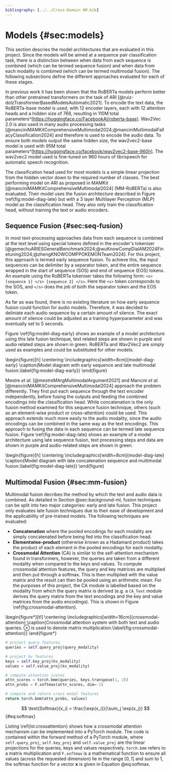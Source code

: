 ```yaml
---
bibliography: [../../Cross-Domain AM.bib]
---
```


# Models {#sec:models}

This section descries the model architectures that are evaluated in this project. Since the models will be aimed at a sequence pair classification task, there is a distinction between when data from each sequence is combined (which can be termed sequence fusion) and when data from each modality is combined (which can be termed multimodal fusion). The following subsections define the different approaches evaluated for each of these stages.

In previous work it has been shown that the RoBERTa models perform better than other pretrained transformers on the task of ARI [@ruiz-dolzTransformerBasedModelsAutomatic2021]. To encode the text data, the RoBERTa-base model is used, with 12 encoder layers, each with 12 attention heads and a hidden size of 768, resulting in 110M total parameters^[https://huggingface.co/FacebookAI/roberta-base]. Wav2Vec 2.0 is also used in many audio processing tasks [@manciniMAMKitComprehensiveMultimodal2024;@manciniMultimodalFallacyClassification2024] and therefore is used to encode the audio data. To ensure both models output the same hidden size, the wav2vec2-base model is used with 95M total parameters^[https://huggingface.co/facebook/wav2vec2-base-960h]. The wav2vec2 model used is fine-tuned on 960 hours of librispeech for automatic speech recognition.

The classification head used for most models is a simple linear projection from the hidden vector down to the required number of classes. The best performing model on ARI as proposed in MAMKit [@manciniMAMKitComprehensiveMultimodal2024] (MM-RoBERTa) is also evaluated. Their model uses the fusion architecture described in Figure \ref{fig:model-diag-late} but with a 3 layer Multilayer Perceptron (MLP) model as the classification head. They also only train the classification head, without training the text or audio encoders.

## Sequence Fusion {#sec:seq-fusion}

In most text-processing approaches data from each sequence is combined at the text level using special tokens defined in the encoder's tokeniser [@gemechuARIESGeneralBenchmark2024;@wuKnowCompDialAM2024Finetuning2024;@zhengKNOWCOMPPOKEMONTeam2024]. For this project, this approach is termed early sequence fusion. To achieve this, the input sequences can be delimiter by a separator token, and the entire sequence wrapped in the start of sequence (SOS) and end of sequence (EOS) tokens. An example using the RoBERTa tokeniser takes the following form: `<s> [sequence 1] </s> [sequence 2] </s>`. Here the `<s>` token corresponds to the SOS, and `</s>` does the job of both the separator token and the EOS token.

As far as was found, there is no existing literature on how early sequence fusion could function for audio models. Therefore, it was decided to deliniate each audio sequence by a certain amount of silence. The exact amount of silence could be adjusted as a training hyperparameter and was eventually set to 5 seconds.

Figure \ref{fig:model-diag-early} shows an example of a model architecture using this late fusion technique, text related steps are shown in purple and audio related steps are shown in green. RoBERTa and Wav2Vec2 are simply used as examples and could be substituted for other models.

\begin{figure}[h]
\centering
\includegraphics[width=8cm]{model-diag-early}
\caption{Model diagram with early sequence and late multimodal fusion.\label{fig:model-diag-early}}
\end{figure}

Mestre *et al.* [@mestreMArgMultimodalArgument2021] and Mancini *et al.* [@manciniMAMKitComprehensiveMultimodal2024] approach the problem differently. They first put each sequence through the text encoder independently, before fusing the outputs and feeding the combined encodings into the classification head. While concatenation is the only fusion method examined for this sequence fusion technique, others (such as an element-wise product or cross-attention) could be used. This approach extends much more easily to the audio modality, since the audio encodings can be combined in the same way as the text encodings. This approach to fusing the data in each sequence can be termed late sequence fusion. Figure \ref{fig:model-diag-late} shows an example of a model architecture using late sequence fusion, text processing steps and data are shown in purple and audio-related steps are shown in green.

\begin{figure}[h]
\centering
\includegraphics[width=8cm]{model-diag-late}
\caption{Model diagram with late concatenation sequence and multimodal fusion.\label{fig:model-diag-late}}
\end{figure}

## Multimodal Fusion {#sec:mm-fusion}

Multimodal fusion decribes the method by which the text and audio data is combined. As detailed in Section @sec:background-ml, fusion techniques can be split into two major categories: early and late fusion. This project only evaluates late fusion techniques due to their ease of development and the applicability of pre-trained models. The following techniques are evaluated:

- **Concatenation** where the pooled encodings for each modality are simply concatenated before being fed into the classification head.
- **Elementwise-product** (otherwise known as a Hadamard product) takes the product of each element in the pooled encodings for each modality.
- **Crossmodal Attention** (CA) is similar to the self-attention mechanism found in transformers, however, the queries are taken from a different modality when compared to the keys and values. To compute crossmodal attention features, the query and key matrices are multiplied and then put through a softmax. This is then multiplied with the value matrix and the result can then be pooled using an arithmetic mean. For the purposes of this project, the CA module is labelled based on the modality from which the query matrix is derived (e.g. a `CA_Text` module derives the query matrix from the text encodings and the key and value matrices from the audio encodings). This is shown in Figure \ref{fig:crossmodal-attention}.

\begin{figure*}[t!]
\centering
\includegraphics[width=16cm]{crossmodal-attention}
\caption{Crossmodal attention system with both text and audio queries. $\otimes$ is used to denote matrix multiplication.\label{fig:crossmodal-attention}}
\end{figure*}

```py {#lst:crossattention .numberLines caption="PyTorch forward method for a crossmodal attention mechanism."}
# project query features
queries = self.query_proj(query_modality)

# project kv features
keys = self.key_proj(kv_modality)
values = self.value_proj(kv_modality)

# compute attention scores
attn_scores = torch.bmm(queries, keys.transpose(1, 2))
attn_probs = F.softmax(attn_scores, dim=-1)

# compute and return cross modal features
return torch.bmm(attn_probs, values)
```

$$ \text{Softmax}(x_i) = \frac{\exp(x_i)}{\sum_j \exp(x_j)} $$ {#eq:softmax}

Listing \ref{lst:crossattention} shows how a crossmodal attention mechanism can be implemented into a PyTorch module. The code is contained within the forward method of a PyTorch module, where `self.query_proj`, `self.key_proj` and `self.value_proj` are the linear projections for the queries, keys and values respectively. `torch.bmm` refers to a matrix multiplication and `F.softmax` is a mathematical function to ensure all values (across the requested dimension) lie in the range $[0,1]$ and sum to 1, the softmax function for a vector $\mathbf{x}$ is given in Equation @eq:softmax.
